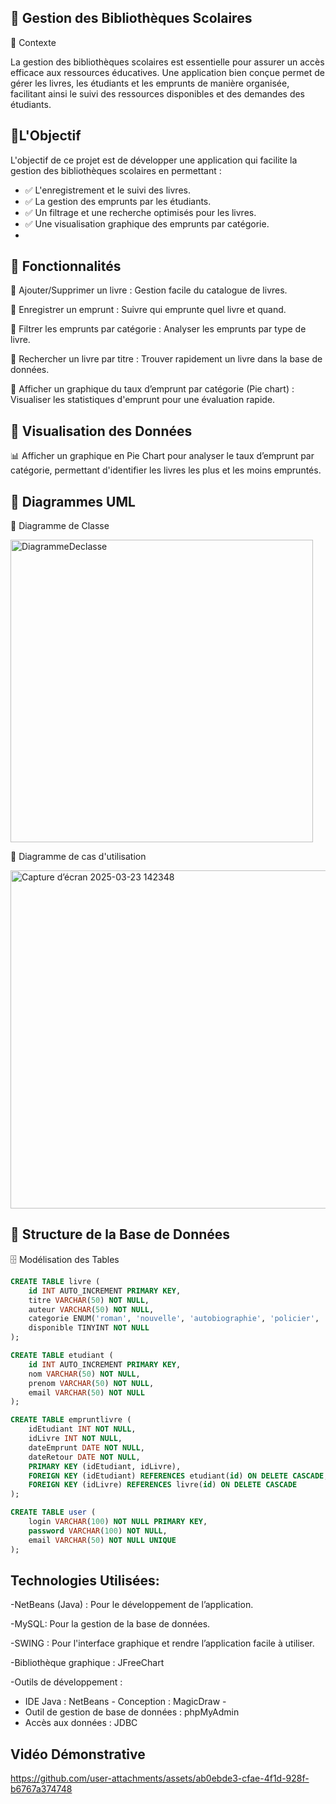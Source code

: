 ## 📌 Gestion des Bibliothèques Scolaires

📌 Contexte

La gestion des bibliothèques scolaires est essentielle pour assurer un accès efficace aux ressources éducatives. Une application bien conçue permet de gérer les livres, les étudiants et les emprunts de manière organisée, facilitant ainsi le suivi des ressources disponibles et des demandes des étudiants.

## 📌L'Objectif
L'objectif de ce projet est de développer une application qui facilite la gestion des bibliothèques scolaires en permettant :
- ✅ L'enregistrement et le suivi des livres.
- ✅ La gestion des emprunts par les étudiants.
- ✅ Un filtrage et une recherche optimisés pour les livres.
- ✅ Une visualisation graphique des emprunts par catégorie.
- 
## 📌 Fonctionnalités 
📍 Ajouter/Supprimer un livre : Gestion facile du catalogue de livres.

📍 Enregistrer un emprunt : Suivre qui emprunte quel livre et quand.

📍 Filtrer les emprunts par catégorie : Analyser les emprunts par type de livre.

📍 Rechercher un livre par titre : Trouver rapidement un livre dans la base de données.

📍 Afficher un graphique du taux d’emprunt par catégorie (Pie chart) : Visualiser les statistiques d'emprunt pour une évaluation rapide.

## 📌 Visualisation des Données

📊 Afficher un graphique en Pie Chart pour analyser le taux d’emprunt par catégorie, permettant d'identifier les livres les plus et les moins empruntés.


## 📌 Diagrammes UML
🎯 Diagramme de Classe


<img width="484" alt="DiagrammeDeclasse" src="https://github.com/user-attachments/assets/9933b904-02b6-41ee-9b0b-483504ac674a" />


📌 Diagramme de cas d'utilisation

<img width="541" alt="Capture d’écran 2025-03-23 142348" src="https://github.com/user-attachments/assets/5523be19-f596-41f1-aaea-7813b8058c72" />


## 📌 Structure de la Base de Données

🗄️ Modélisation des Tables
```sql
CREATE TABLE livre (
    id INT AUTO_INCREMENT PRIMARY KEY,
    titre VARCHAR(50) NOT NULL,
    auteur VARCHAR(50) NOT NULL,
    categorie ENUM('roman', 'nouvelle', 'autobiographie', 'policier', 'romance') NOT NULL,
    disponible TINYINT NOT NULL
);

CREATE TABLE etudiant (
    id INT AUTO_INCREMENT PRIMARY KEY,
    nom VARCHAR(50) NOT NULL,
    prenom VARCHAR(50) NOT NULL,
    email VARCHAR(50) NOT NULL
);

CREATE TABLE empruntlivre (
    idEtudiant INT NOT NULL,
    idLivre INT NOT NULL,
    dateEmprunt DATE NOT NULL,
    dateRetour DATE NOT NULL,
    PRIMARY KEY (idEtudiant, idLivre),
    FOREIGN KEY (idEtudiant) REFERENCES etudiant(id) ON DELETE CASCADE,
    FOREIGN KEY (idLivre) REFERENCES livre(id) ON DELETE CASCADE
);  

CREATE TABLE user (
    login VARCHAR(100) NOT NULL PRIMARY KEY,
    password VARCHAR(100) NOT NULL,
    email VARCHAR(50) NOT NULL UNIQUE
);
```
## Technologies Utilisées:
-NetBeans (Java) : Pour le développement de l’application.

-MySQL: Pour la gestion de la base de données.

-SWING : Pour l'interface graphique et rendre l’application facile à utiliser.

-Bibliothèque graphique : JFreeChart

-Outils de développement :
- IDE Java : NetBeans - Conception : MagicDraw -
- Outil de gestion de base de données : phpMyAdmin
- Accès aux données : JDBC
  
## Vidéo Démonstrative

https://github.com/user-attachments/assets/ab0ebde3-cfae-4f1d-928f-b6767a374748




